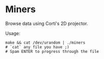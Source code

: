 # Miners

Browse data using Corti's 2D projector.

Usage:

```shell
make && cat /dev/urandom | ./miners
# `cat` any file you have ;)
# Spam ENTER to progress through the file
```
